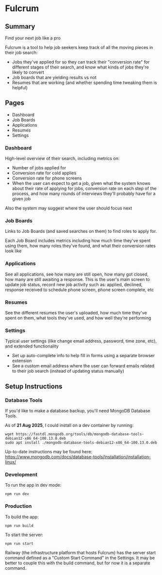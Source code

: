 # Fulcrum

## Summary 

Find your next job like a pro

Fulcrum is a tool to help job seekers keep track of all the moving pieces in their job search:
- Jobs they've applied for so they can track their "conversion rate" for different stages of their search, and know what kinds of jobs they're likely to convert
- Job boards that are yielding results vs not
- Resumes that are working (and whether spending time tweaking them is helpful)

## Pages

* Dashboard
* Job Boards
* Applications
* Resumes
* Settings

### Dashboard

High-level overview of their search, including metrics on:

- Number of jobs applied for
- Conversion rate for cold applies
- Conversion rate for phone screens
- When the user can expect to get a job, given what the system knows about their rate of applying for jobs, conversion rate on each step of the process, and how many rounds of interviews they'll probably have for a given job

Also the system may suggest where the user should focus next

### Job Boards

Links to Job Boards (and saved searches on them) to find roles to apply for.

Each Job Board includes metrics including how much time they've spent using them, how many roles they've found, and what their conversion rates look like

### Applications

See all applications, see how many are still open, how many got closed, how many are still awaiting a response. This is the user's main screen to update job status, record new job activity such as: applied, declined, response received to schedule phone screen, phone screen complete, etc

### Resumes

See the different resumes the user's uploaded, how much time they've spent on them, what tools they've used, and how well they're performing

### Settings

Typical user settings (like change email address, password, time zone, etc), and extended functionality

- Set up auto-complete info to help fill in forms using a separate browser extension
- See a custom email address where the user can forward emails related to their job search (instead of updating status manually)

## Setup Instructions

### Database Tools

If you'd like to make a database backup, you'll need MongoDB Database Tools.

As of **21 Aug 2025**, I could install on a dev container by running:

```
wget https://fastdl.mongodb.org/tools/db/mongodb-database-tools-debian12-x86_64-100.13.0.deb
sudo apt install ./mongodb-database-tools-debian12-x86_64-100.13.0.deb
```


Up-to-date instructions may be found here: https://www.mongodb.com/docs/database-tools/installation/installation-linux/

### Development

To run the app in dev mode:

```
npm run dev
```

### Production

To build the app:

```
npm run build
```

To start the server:

```
npm run start
```

Railway (the infrastructure platform that hosts Fulcrum) has the server start command defined as a "Custom Start Command" in the Settings. It may be better to couple this with the build command, but for now it is a separate command.